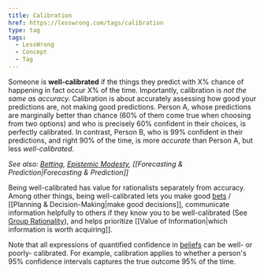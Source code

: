 ```yaml
---
title: Calibration
href: https://lesswrong.com/tags/calibration
type: tag
tags:
  - LessWrong
  - Concept
  - Tag
---
```


Someone is **well-calibrated** if the things they predict with X% chance of happening in fact occur X% of the time. Importantly, calibration is _not the same as accuracy._ Calibration is about accurately assessing how good your predictions are, not making good predictions. Person A, whose predictions are marginally better than chance (60% of them come true when choosing from two options) and who is precisely 60% confident in their choices, is perfectly calibrated. In contrast, Person B, who is 99% confident in their predictions, and right 90% of the time, is more _accurate_ than Person A, but less _well-calibrated_.

_See also: [Betting](https://www.lesswrong.com/tag/betting?showPostCount=true&useTagName=true), [Epistemic Modesty](https://www.lesswrong.com/tag/epistemic-modesty?showPostCount=true&useTagName=true), [[Forecasting & Prediction|Forecasting & Prediction]]_

Being well-calibrated has value for rationalists separately from accuracy. Among other things, being well-calibrated lets you make good [bets](https://www.lesswrong.com/tag/betting) / [[Planning & Decision-Making|make good decisions]], communicate information helpfully to others if they know you to be well-calibrated (See [Group Rationality](https://www.lesswrong.com/tag/group-rationality)), and helps prioritize [[Value of Information|which information is worth acquiring]].

Note that all expressions of quantified confidence in [beliefs](https://www.lesswrong.com/tag/anticipated-experiences?showPostCount=false&useTagName=false) can be well- or poorly- calibrated. For example, calibration applies to whether a person's 95% confidence intervals captures the true outcome 95% of the time.
